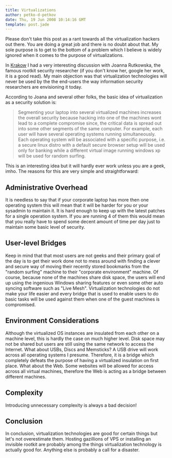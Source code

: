 ```yaml
---
title: Virtualizations
author: petko-d-petkov
date: Thu, 19 Jun 2008 10:14:16 GMT
template: post.jade
---
```


Please don't take this post as a rant towards all the virtualization hackers out there. You are doing a great job and there is no doubt about that. My sole purpose is to get to the bottom of a problem which I believe is widely ignored when it comes to the purpose of virtualizations.

In [Krakow](/blog/live-mesh-good-or-bad-idea/) I had a very interesting discussion with Joanna Rutkowska, the famous rootkit security researcher (if you don't know her, google her work, it is a good read). My main objection was that virtualization technologies will never be used by the the end-users the way information security researchers are envisioning it today.

According to Joana and several other folks, the basic idea of virtualization as a security solution is:

> Segmenting your laptop into several virtualized machines increases the overall security because hacking into one of the machines wont lead to a complete compromise since, the critical data is spread out into some other segments of the same computer. For example, each user will have several operating systems running simultaneously. Each operating system will be associated with a specific purpose, i.e. a secure linux distro with a default secure browser setup will be used only for banking while a different virtual image running windows xp will be used for random surfing.

This is an interesting idea but it will hardly ever work unless you are a geek, imho. The reasons for this are very simple and straightforward:

## Administrative Overhead

It is needless to say that if your corporate laptop has more then one operating system this will mean that it will be harder for you or your sysadmin to maintain it. It is hard enough to keep up with the latest patches for a single operation system. If you are running 4 of them this would mean that you really have to spend some decent amount of time per day just to maintain some basic level of security.

## User-level Bridges

Keep in mind that that most users are not geeks and their primary goal of the day is to get their work done not to mess around with finding a clever and secure way of moving their recently stored bookmarks from the "random surfing" machine to their "corporate environment" machine. Of course, because none of the machines share disk space, the users will end up using the ingenious Windows sharing features or even some other auto syncing software such as "Live Mesh". Virtualization technologies do not make your life easier and every bridge that is used to enable users to do basic tasks will be used against them when one of the guest machines is compromised.

## Environment Considerations

Although the virtualized OS instances are insulated from each other on a machine level, this is hardly the case on much higher level. Disk space may not be shared but users are still using the same network to access the Internet. What about USBs, Discs and Memsticks? A USB drive will work across all operating systems I presume. Therefore, it is a bridge which completely defeats the purpose of having a virtualized insulation on first place. What about the Web. Some websites will be allowed for access across all virtual machines, therefore the Web is acting as a bridge between different machines.

## Complexity

Introducing unnecessary complexity is always a bad decision!

## Conclusion

In conclusion, virtualization technologies are good for certain things but let's not overestimate them. Hosting gazillions of VPS or installing an invisible rootkit are probably among the things virtualization technology is actually good for. Anything else is probably a call for a disaster.
